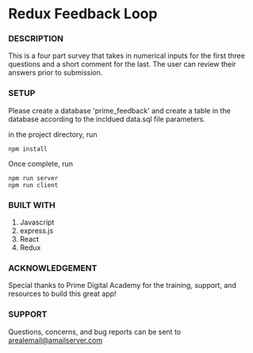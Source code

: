 # Redux Feedback Loop


### DESCRIPTION

This is a four part survey that takes in numerical inputs for the first three questions and a short comment for the last. 
The user can review their answers prior to submission.


### SETUP
Please create a database 'prime_feedback' and create a table in the database according to the incldued data.sql file parameters.

in the project directory, run 
``` 
npm install
```

Once complete, run 
```
npm run server
npm run client
```

### BUILT WITH
1. Javascript
2. express.js
3. React
4. Redux

### ACKNOWLEDGEMENT
Special thanks to Prime Digital Academy for the training, support, and resources to build this great app!

### SUPPORT
Questions, concerns, and bug reports can be sent to [arealemail@amailserver.com](www.google.com)

